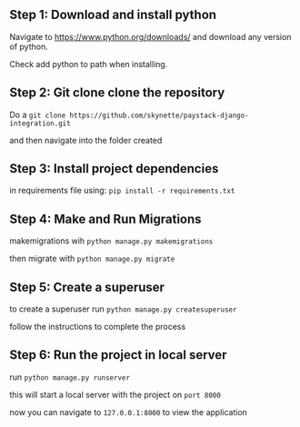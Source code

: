 
## **Step 1: Download and install python**

  

Navigate to <https://www.python.org/downloads/> and download any version of python.

Check add python to path when installing.

  

## **Step 2: Git clone clone the repository**

  

Do a `git clone https://github.com/skynette/paystack-django-integration.git`

and then navigate into the folder created

  

## **Step 3: Install project dependencies**

  

in requirements file using: `pip install -r requirements.txt`

  

## **Step 4: Make and Run Migrations**

  

makemigrations wih `python manage.py makemigrations`

then migrate with `python manage.py migrate`

  

## **Step 5: Create a superuser**

  

to create a superuser run `python manage.py createsuperuser`

follow the instructions to complete the process

  

## **Step 6: Run the project in local server**

  

run `python manage.py runserver`

this will start a local server with the project on `port 8000`

now you can navigate to `127.0.0.1:8000` to view the application
